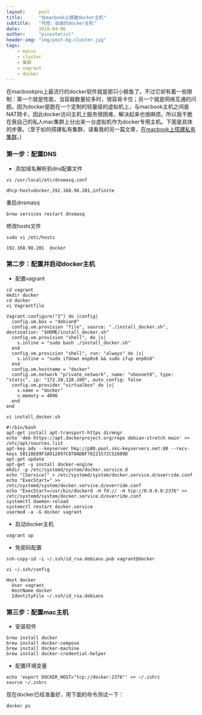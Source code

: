 ```yaml
---
layout:     post
title:      "在macbook上搭建docker主机"
subtitle:   "可控、自由的docker主机"
date:       2018-04-06
author:     "pinasterist"
header-img: "img/post-bg-cluster.jpg"
tags:
    - macos
    - cluster
    - 集群
    - vagrant
    - docker
---
```


在macbookpro上最流行的docker软件就是那只小鲸鱼了。不过它却有着一些限制：第一个就是性能，当容器数量较多时，很容易卡住；另一个就是网络互通的问题。因为docker是跑在一个定制的轻量级的虚拟机上，与macbook主机之间是NAT网卡，因此docker访问主机上服务很困难，解决起来也很麻烦。所以我干脆在我自己的私人mac集群上分出来一台虚拟机作为docker专用主机。下面是具体的步骤。（至于如何搭建私有集群，请看我的另一篇文章，[在macbook上搭建私有集群](http://blog.pinasterist.ml/2018/04/05/build-maccluster/)。)

### 第一步：配置DNS
- 添加域名解析到dns配置文件
```shell
vi /usr/local/etc/dnsmasq.conf
```
```
dhcp-host=docker,192.168.98.201,infinite
```
重启dnsmasq
```shell
brew services restart dnsmasq
```
修改hosts文件
```shell
sudo vi /etc/hosts
```
```
192.168.98.201  docker
```

### 第二步：配置并启动docker主机
- 配置vagrant
```shell
cd vagrant
mkdir docker
cd docker
vi Vagrantfile
```
```
Vagrant.configure("2") do |config|
  config.vm.box = "debian9"
  config.vm.provision "file", source: "./install_docker.sh", destination: "$HOME/install_docker.sh"
  config.vm.provision "shell", do |s|
    s.inline = "sudo bash ./install_docker.sh"
  end
  config.vm.provision "shell", run: "always" do |s|
    s.inline = "sudo ifdown enp0s8 && sudo ifup enp0s8"
  end
  config.vm.hostname = "docker"
  config.vm.network "private_network", name: "vboxnet0", type: "static", ip: "172.28.128.100", auto_config: false
  config.vm.provider "virtualbox" do |v|
    v.name = "docker"
    v.memory = 4096
  end
end
```
```shell
vi install_docker.sh
```
```
#!/bin/bash
apt-get install apt-transport-https dirmngr
echo 'deb https://apt.dockerproject.org/repo debian-stretch main' >> /etc/apt/sources.list
apt-key adv --keyserver hkp://p80.pool.sks-keyservers.net:80 --recv-keys 58118E89F3A912897C070ADBF76221572C52609D
apt-get update
apt-get -y install docker-engine
mkdir -p /etc/systemd/system/docker.service.d
echo "[Service]" > /etc/systemd/system/docker.service.d/override.conf
echo "ExecStart=" >> /etc/systemd/system/docker.service.d/override.conf
echo "ExecStart=/usr/bin/dockerd -H fd:// -H tcp://0.0.0.0:2376" >> /etc/systemd/system/docker.service.d/override.conf
systemctl daemon-reload
systemctl restart docker.service
usermod -a -G docker vagrant
```
- 启动docker主机
```shell
vagrant up
```
- 免密码配置
```shell
ssh-copy-id -i ~/.ssh/id_rsa.debians.pub vagrant@docker
```
```shell
vi ~/.ssh/config
```
```
Host docker
  User vagrant
  HostName docker
  IdentityFile ~/.ssh/id_rsa.debians
```

### 第三步：配置mac主机
- 安装软件
```shell
brew install docker
brew install docker-compose
brew install docker-machine
brew install docker-credential-helper
```
- 配置环境变量
```shell
echo 'export DOCKER_HOST="tcp://docker:2376"' >> ~/.zshrc
source ~/.zshrc
```

现在docker已经准备好，用下面的命令测试一下：
```shell
docker ps
```

